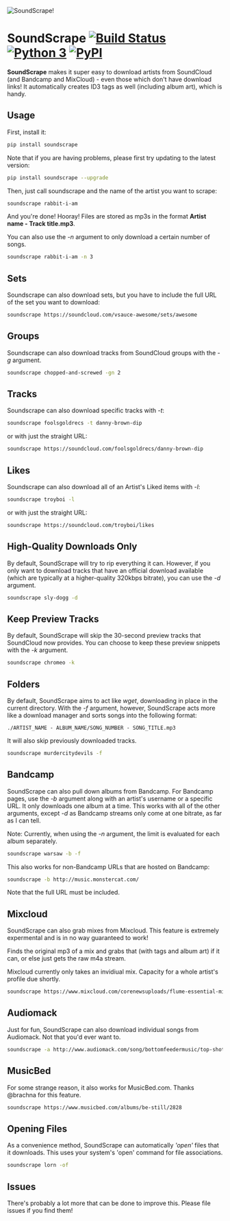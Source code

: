 ![SoundScrape!](http://i.imgur.com/nHAt2ow.png)

SoundScrape [![Build Status](https://travis-ci.org/Miserlou/SoundScrape.svg)](https://travis-ci.org/Miserlou/SoundScrape) [![Python 3](https://img.shields.io/badge/Python-3-brightgreen.svg)](https://pypi.python.org/pypi/soundscrape/) [![PyPI](https://img.shields.io/pypi/v/soundscrape.svg)](https://pypi.python.org/pypi/SoundScrape)
==============

**SoundScrape** makes it super easy to download artists from SoundCloud (and Bandcamp and MixCloud) - even those which don't have download links! It automatically creates ID3 tags as well (including album art), which is handy.

Usage
---------

First, install it:

```bash
pip install soundscrape
```

Note that if you are having problems, please first try updating to the latest version:

```bash
pip install soundscrape --upgrade
```

Then, just call soundscrape and the name of the artist you want to scrape:

```bash
soundscrape rabbit-i-am
```

And you're done! Hooray! Files are stored as mp3s in the format **Artist name - Track title.mp3**.

You can also use the *-n* argument to only download a certain number of songs.

```bash
soundscrape rabbit-i-am -n 3
```

Sets
-------

Soundscrape can also download sets, but you have to include the full URL of the set you want to download:

```bash
soundscrape https://soundcloud.com/vsauce-awesome/sets/awesome
```

Groups
--------

Soundscrape can also download tracks from SoundCloud groups with the *-g* argument.

```bash
soundscrape chopped-and-screwed -gn 2
```

Tracks
--------

Soundscrape can also download specific tracks with *-t*:

```bash
soundscrape foolsgoldrecs -t danny-brown-dip
```

or with just the straight URL:

```bash
soundscrape https://soundcloud.com/foolsgoldrecs/danny-brown-dip
```

Likes
--------

Soundscrape can also download all of an Artist's Liked items with *-l*:

```bash
soundscrape troyboi -l
```

or with just the straight URL:

```bash
soundscrape https://soundcloud.com/troyboi/likes
```

High-Quality Downloads Only
--------

By default, SoundScrape will try to rip everything it can. However, if you only want to download tracks that have an official download available (which are typically at a higher-quality 320kbps bitrate), you can use the *-d* argument.

```bash
soundscrape sly-dogg -d
```

Keep Preview Tracks
--------

By default, SoundScrape will skip the 30-second preview tracks that SoundCloud now provides. You can choose to keep these preview snippets with the *-k* argument.

```bash
soundscrape chromeo -k
```

Folders
--------

By default, SoundScrape aims to act like _wget_, downloading in place in the current directory. With the *-f* argument, however, SoundScrape acts more like a download manager and sorts songs into the following format:

```
./ARTIST_NAME - ALBUM_NAME/SONG_NUMBER - SONG_TITLE.mp3
```

It will also skip previously downloaded tracks.

```bash
soundscrape murdercitydevils -f
```

Bandcamp
--------

SoundScrape can also pull down albums from Bandcamp. For Bandcamp pages, use the *-b* argument along with an artist's username or a specific URL. It only downloads one album at a time. This works with all of the other arguments, except *-d* as Bandcamp streams only come at one bitrate, as far as I can tell.

Note: Currently, when using the *-n* argument, the limit is evaluated for each album separately.

```bash
soundscrape warsaw -b -f
```

This also works for non-Bandcamp URLs that are hosted on Bandcamp:

```bash
soundscrape -b http://music.monstercat.com/
```

Note that the full URL must be included.

Mixcloud
--------

SoundScrape can also grab mixes from Mixcloud. This feature is extremely expermental and is in no way guaranteed to work!

Finds the original mp3 of a mix and grabs that (with tags and album art) if it can, or else just gets the raw m4a stream.

Mixcloud currently only takes an invidiual mix. Capacity for a whole artist's profile due shortly.

```bash
soundscrape https://www.mixcloud.com/corenewsuploads/flume-essential-mix-2015-10-03/ -of
```

Audiomack
--------

Just for fun, SoundScrape can also download individual songs from Audiomack. Not that you'd ever want to.

```bash
soundscrape -a http://www.audiomack.com/song/bottomfeedermusic/top-shottas
```

MusicBed
--------

For some strange reason, it also works for MusicBed.com. Thanks @brachna for this feature.

```bash
soundscrape https://www.musicbed.com/albums/be-still/2828
```

Opening Files
--------

As a convenience method, SoundScrape can automatically _'open'_ files that it downloads. This uses your system's 'open' command for file associations.

```bash
soundscrape lorn -of
```

Issues
-------

There's probably a lot more that can be done to improve this. Please file issues if you find them!
